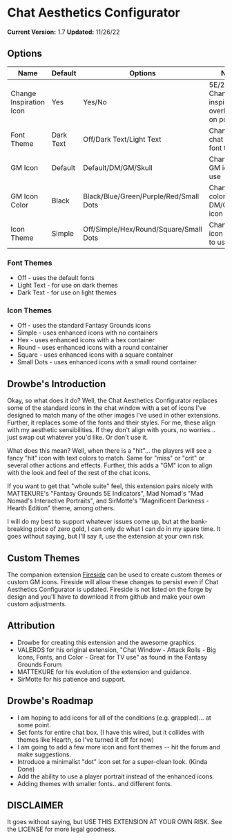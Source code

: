 # Chat Aesthetics Configurator

**Current Version:** 1.7
**Updated:** 11/26/22

## Options

| Name| Default | Options | Notes |
|---|---|---|---|
|Change Inspiration Icon|Yes|Yes/No|5E/2E: Changes the inspiration overlay icon on portrait|
|Font Theme|Dark Text|Off/Dark Text/Light Text|Changes the chat output font theme|
|GM Icon|Default|Default/DM/GM/Skull|Changes the GM icon to use|
|GM Icon Color|Black|Black/Blue/Green/Purple/Red/Small Dots|Changes the color of DM/GM/SKull icon types|
|Icon Theme|Simple|Off/Simple/Hex/Round/Square/Small Dots|Changes the icon theme to use|

### Font Themes

- Off - uses the default fonts
- Light Text - for use on dark themes
- Dark Text - for use on light themes

### Icon Themes

- Off - uses the standard Fantasy Grounds icons
- Simple - uses enhanced icons with no containers
- Hex - uses enhanced icons with a hex container
- Round - uses enhanced icons with a round container
- Square - uses enhanced icons with a square container
- Small Dots - uses enhanced icons with a small round container

## Drowbe's Introduction

Okay, so what does it do? Well, the Chat Aesthetics Configurator replaces some of the standard icons in the chat window with a set of icons I've designed to match many of the other images I've used in other extensions. Further, it replaces some of the fonts and their styles. For me, these align with my aesthetic sensibilities. If they don't align with yours, no worries... just swap out whatever you'd like. Or don't use it.

What does this mean? Well, when there is a "hit"... the players will see a fancy "hit" icon with text colors to match. Same for "miss" or "crit" or several other actions and effects. Further, this adds a "GM" icon to align with the look and feel of the rest of the chat icons.

If you want to get that "whole suite" feel, this extension pairs nicely with MATTEKURE's "Fantasy Grounds 5E Indicators", Mad Nomad's "Mad Nomad's Interactive Portraits", and SirMotte's "Magnificent Darkness - Hearth Edition" theme, among others.

I will do my best to support whatever issues come up, but at the bank-breaking price of zero gold, I can only do what I can do in my spare time. It goes without saying, but I'll say it, use the extension at your own risk.

## Custom Themes

The companion extension [Fireside](https://github.com/rhagelstrom/Fireside) can be used to create custom themes or custom GM icons. Fireside will allow these changes to persist even if Chat Aesthetics Configurator is updated. Fireside is not listed on the forge by design and you'll have to download it from github and make your own custom adjustments.

## Attribution

- Drowbe for creating this extension and the awesome graphics.
- VALEROS for his original extension, "Chat Window - Attack Rolls - Big Icons, Fonts, and Color - Great for TV use" as found in the Fantasy Grounds Forum
- MATTEKURE for his evolution of the extension and guidance.
- SirMotte for his patience and support.

## Drowbe's Roadmap

- I am hoping to add icons for all of the conditions (e.g. grappled)... at some point.
- Set fonts for entire chat box. (I have this wired, but it collides with themes like Hearth, so I've turned it off for now)
- I am going to add a few more icon and font themes -- hit the forum and make suggestions.
- Introduce a minimalist "dot" icon set for a super-clean look. (Kinda Done)
- Add the ability to use a player portrait instead of the enhanced icons.
- Adding themes with smaller fonts.. and different fonts.

## DISCLAIMER

It goes without saying, but USE THIS EXTENSION AT YOUR OWN RISK. See the LICENSE for more legal goodness.